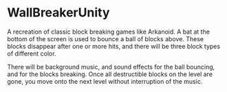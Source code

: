 # WallBreakerUnity
A recreation of classic block breaking games like Arkanoid. A bat at the bottom of the screen
is used to bounce a ball of blocks above. These blocks disappear after one or more hits, and
there will be three block types of different color.

There will be background music, and sound effects for the ball bouncing, and for the blocks
breaking. Once all destructible blocks on the level are gone, you move onto the next level
without interruption of the music.

